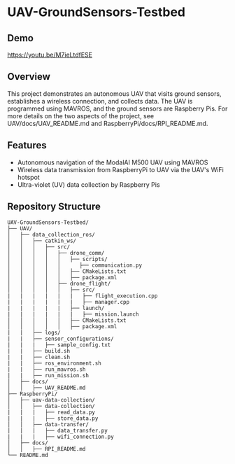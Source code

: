 # UAV-GroundSensors-Testbed

## Demo
https://youtu.be/M7ieLtdfESE

## Overview
This project demonstrates an autonomous UAV that visits ground sensors, establishes a wireless connection, and collects data. The UAV is programmed using MAVROS, and the ground sensors are Raspberry Pis. For more details on the two aspects of the project, see UAV/docs/UAV_README.md and RaspberryPi/docs/RPI_README.md.

## Features
- Autonomous navigation of the ModalAI M500 UAV using MAVROS
- Wireless data transmission from RaspberryPi to UAV via the UAV's WiFi hotspot
- Ultra-violet (UV) data collection by Raspberry Pis

## Repository Structure
```plaintext
UAV-GroundSensors-Testbed/
├── UAV/
│   ├── data_collection_ros/
│   │   ├── catkin_ws/
│   │   │   ├── src/
│   │   │   │   ├── drone_comm/
│   │   │   │   │   ├── scripts/
│   │   │   │   │      ├── communication.py
│   │   │   │   │   ├── CMakeLists.txt
│   │   │   │   │   ├── package.xml
│   │   │   │   ├── drone_flight/
│   │   │   │   │   ├── src/
|   |   |   |   |   |   ├── flight_execution.cpp
|   |   |   |   |   |   ├── manager.cpp
|   |   |   |   |   ├── launch/
|   |   |   |   |   |   ├── mission.launch
│   │   │   │   │   ├── CMakeLists.txt
│   │   │   │   │   ├── package.xml
|   |   ├── logs/
|   |   ├── sensor_configurations/
|   |   |   ├── sample_config.txt
|   |   ├── build.sh
|   |   ├── clean.sh
|   |   ├── ros_environment.sh
|   |   ├── run_mavros.sh
|   |   ├── run_mission.sh
│   ├── docs/
│   │   ├── UAV_README.md
├── RaspberryPi/
│   ├── uav-data-collection/
│   │   ├── data-collection/
|   |   |   ├── read_data.py
|   |   |   ├── store_data.py
│   │   ├── data-transfer/
|   |   |   ├── data_transfer.py
|   |   |   ├── wifi_connection.py
│   ├── docs/
│   │   ├── RPI_README.md
└── README.md
